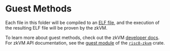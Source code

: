 # Guest Methods

Each file in this folder will be compiled to an [ELF file], and the execution of the resulting ELF file will be proven by the zkVM.

To learn more about guest methods, check out the zkVM [developer docs]. 
For zkVM API documentation, see the [guest module] of the [`risc0-zkvm`] crate. 

[ELF file]: https://dev.risczero.com/terminology#elf-binary
[developer docs]: https://dev.risczero.com/zkvm
[guest module]: https://docs.rs/risc0-zkvm/latest/risc0_zkvm/guest/index.html
[`risc0-zkvm`]: https://docs.rs/risc0-zkvm/latest/risc0_zkvm/index.html
